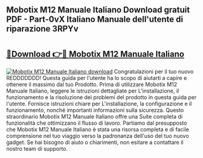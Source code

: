 ## Mobotix M12 Manuale Italiano Download gratuit PDF - Part-0vX Italiano Manuale dell'utente di riparazione 3RPYv

# <h2><a href="http://dfdmhz.blite.top/?on=Mobotix+M12+Manuale+Italiano">🔗Download 👉🔴 Mobotix M12 Manuale Italiano</a></h2>

[![Mobotix M12 Manuale Italiano download](https://i.imgur.com/lujVjoI.png)](http://dfdmhz.blite.top/?on=Mobotix+M12+Manuale+Italiano)
Congratulazioni per il tuo nuovo REDDDDDDD! Questa guida per l'utente ha lo scopo di aiutarti a capire e ottenere il massimo dal tuo Prodotto. Prima di utilizzare Mobotix M12 Manuale Italiano, leggere le istruzioni dettagliate per L'installazione, il funzionamento e la risoluzione dei problemi del prodotto in questa guida per l'utente. Fornisce istruzioni chiare per L'installazione, la configurazione e il funzionamento, nonché importanti informazioni sulla sicurezza. Questo straordinario Mobotix M12 Manuale Italiano offre una Suite completa di funzionalità che ottimizzano il flusso di lavoro. Partiamo dal presupposto che Mobotix M12 Manuale Italiano è stata una risorsa completa e di facile comprensione nel tuo viaggio verso la padronanza dell'uso del tuo nuovo gadget. Se hai bisogno di aiuto o chiarimenti, non esitare a contattare il nostro team di supporto.
